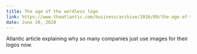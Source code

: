 ```yaml
---
title: The age of the wordless logo
link: https://www.theatlantic.com/business/archive/2016/09/the-age-of-the-wordless-logo/499166/
date: June 20, 2020
---
```


Atlantic article explaining why so many companies just use images for their logos now.
